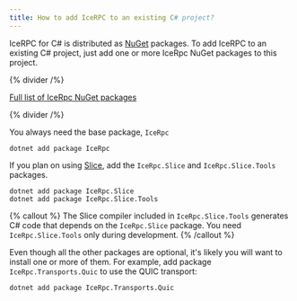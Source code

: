 ```yaml
---
title: How to add IceRPC to an existing C# project?
---
```


IceRPC for C# is distributed as [NuGet][nuget] packages. To add IceRPC to an existing C# project, just add one or
more IceRpc NuGet packages to this project.

{% divider /%}

[Full list of IceRpc NuGet packages][full-list]

{% divider /%}

You always need the base package, `IceRpc`

```
dotnet add package IceRpc
```

If you plan on using [Slice][slice], add the `IceRpc.Slice` and `IceRpc.Slice.Tools` packages.

```
dotnet add package IceRpc.Slice
dotnet add package IceRpc.Slice.Tools
```

{% callout %}
The Slice compiler included in `IceRpc.Slice.Tools` generates C# code that depends on the `IceRpc.Slice` package. You
need `IceRpc.Slice.Tools` only during development.
{% /callout %}

Even though all the other packages are optional, it's likely you will want to install one or more of them. For example,
add package `IceRpc.Transports.Quic` to use the QUIC transport:

```
dotnet add package IceRpc.Transports.Quic
```

[full-list]: nuget-packages
[nuget]: https://www.nuget.org/
[packages]: nuget-packages
[slice]: /slice
